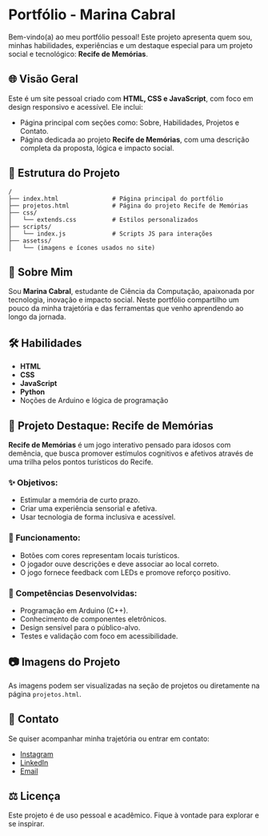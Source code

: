 # Portfólio - Marina Cabral

Bem-vindo(a) ao meu portfólio pessoal! Este projeto apresenta quem sou, minhas habilidades, experiências e um destaque especial para um projeto social e tecnológico: **Recife de Memórias**.

## 🌐 Visão Geral

Este é um site pessoal criado com **HTML, CSS e JavaScript**, com foco em design responsivo e acessível. Ele inclui:

- Página principal com seções como: Sobre, Habilidades, Projetos e Contato.
- Página dedicada ao projeto **Recife de Memórias**, com uma descrição completa da proposta, lógica e impacto social.

## 📁 Estrutura do Projeto

```
/
├── index.html               # Página principal do portfólio
├── projetos.html            # Página do projeto Recife de Memórias
├── css/
│   └── extends.css          # Estilos personalizados
├── scripts/
│   └── index.js             # Scripts JS para interações
├── assetss/
│   └── (imagens e ícones usados no site)
```

## 🧠 Sobre Mim

Sou **Marina Cabral**, estudante de Ciência da Computação, apaixonada por tecnologia, inovação e impacto social. Neste portfólio compartilho um pouco da minha trajetória e das ferramentas que venho aprendendo ao longo da jornada.

## 🛠️ Habilidades

- **HTML**
- **CSS**
- **JavaScript**
- **Python**
- Noções de Arduino e lógica de programação

## 🧩 Projeto Destaque: Recife de Memórias

**Recife de Memórias** é um jogo interativo pensado para idosos com demência, que busca promover estímulos cognitivos e afetivos através de uma trilha pelos pontos turísticos do Recife.

### ✨ Objetivos:
- Estimular a memória de curto prazo.
- Criar uma experiência sensorial e afetiva.
- Usar tecnologia de forma inclusiva e acessível.

### 🔧 Funcionamento:
- Botões com cores representam locais turísticos.
- O jogador ouve descrições e deve associar ao local correto.
- O jogo fornece feedback com LEDs e promove reforço positivo.

### 🧩 Competências Desenvolvidas:
- Programação em Arduino (C++).
- Conhecimento de componentes eletrônicos.
- Design sensível para o público-alvo.
- Testes e validação com foco em acessibilidade.

## 📷 Imagens do Projeto

As imagens podem ser visualizadas na seção de projetos ou diretamente na página `projetos.html`.

## 📲 Contato

Se quiser acompanhar minha trajetória ou entrar em contato:

- [Instagram](https://www.instagram.com/marinacabraln?igsh=a2k5MmdmN2Q0ZDFx)
- [LinkedIn](https://www.linkedin.com/in/marinacnlima)
- [Email](mailto:marinacabralima@gmail.com)

## ⚖️ Licença

Este projeto é de uso pessoal e acadêmico. Fique à vontade para explorar e se inspirar.

